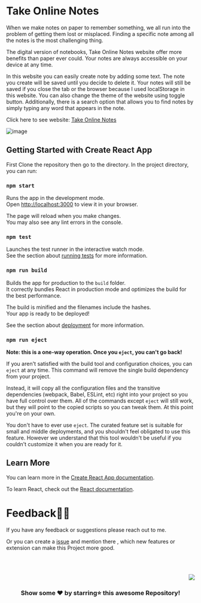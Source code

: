 # Take Online Notes

When we make notes on paper to remember something, we all run into the problem of getting them lost or misplaced. Finding a specific note among all the notes is the most challenging thing.

The digital version of notebooks, Take Online Notes website offer more benefits than paper ever could. Your notes are always accessible on your device at any time.

In this website you can easily create note by adding some text. The note you create will be saved until you decide to delete it. Your notes will still be saved if you close the tab or the browser because I used localStorage in this website. You can also change the theme of the website using toggle button. Additionally, there is a search option that allows you to find notes by simply typing any word that appears in the note. 

Click here to see website: [Take Online Notes](https://green-mushroom-02aac3f00.1.azurestaticapps.net/)

![image](https://user-images.githubusercontent.com/52650290/189545082-30f0e686-fdc1-4fa2-8b79-0dffd79b61d1.png)

## Getting Started with Create React App

First Clone the repository then go to the directory. In the project directory, you can run:

### `npm start`

Runs the app in the development mode.\
Open [http://localhost:3000](http://localhost:3000) to view it in your browser.

The page will reload when you make changes.\
You may also see any lint errors in the console.

### `npm test`

Launches the test runner in the interactive watch mode.\
See the section about [running tests](https://facebook.github.io/create-react-app/docs/running-tests) for more information.

### `npm run build`

Builds the app for production to the `build` folder.\
It correctly bundles React in production mode and optimizes the build for the best performance.

The build is minified and the filenames include the hashes.\
Your app is ready to be deployed!

See the section about [deployment](https://facebook.github.io/create-react-app/docs/deployment) for more information.

### `npm run eject`

**Note: this is a one-way operation. Once you `eject`, you can't go back!**

If you aren't satisfied with the build tool and configuration choices, you can `eject` at any time. This command will remove the single build dependency from your project.

Instead, it will copy all the configuration files and the transitive dependencies (webpack, Babel, ESLint, etc) right into your project so you have full control over them. All of the commands except `eject` will still work, but they will point to the copied scripts so you can tweak them. At this point you're on your own.

You don't have to ever use `eject`. The curated feature set is suitable for small and middle deployments, and you shouldn't feel obligated to use this feature. However we understand that this tool wouldn't be useful if you couldn't customize it when you are ready for it.

## Learn More

You can learn more in the [Create React App documentation](https://facebook.github.io/create-react-app/docs/getting-started).

To learn React, check out the [React documentation](https://reactjs.org/).

# Feedback✌🏼

If you have any feedback or suggestions please reach out to me.  

Or you can create a  <a href="https://github.com/samipak458/Take-Online-Notes/issues">issue</a> and mention there , which new features or extension can make this Project more good.

<!-- ------------------------------------------------------------------------------------------------------------------------------------------------------------------ -->

<br>
  
<br>

<p align="right"><a href="#top"><img src="https://img.shields.io/badge/-Back%20to%20Top-red?style=for-the-badge" /></a></p>

<div align="center">

### Show some ❤️ by starring⭐ this awesome Repository!

</div>
